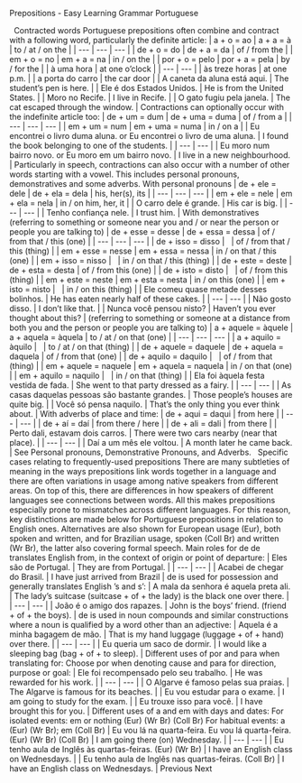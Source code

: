 Prepositions - Easy Learning Grammar Portuguese
 
 
Contracted words
Portuguese prepositions often combine and contract with a following word, particularly the definite article:
| a + o = ao | a + a = à | to / at / on the |
| --- | --- | --- |
| de + o = do | de + a = da | of / from the |
| em + o = no | em + a = na | in / on the |
| por + o = pelo | por + a = pela | by / for the |
| à uma hora | at one o’clock |
| --- | --- |
| às treze horas | at one p.m. |
| a porta do carro | the car door |
| A caneta da aluna está aqui. | The student’s pen is here. |
| Ele é dos Estados Unidos. | He is from the United States. |
| Moro no Recife. | I live in Recife. |
| O gato fugiu pela janela. | The cat escaped through the window. |
Contractions can optionally occur with the indefinite article too:
| de + um = dum | de + uma = duma | of / from a |
| --- | --- | --- |
| em + um = num | em + uma = numa | in / on a |
| Eu encontrei o livro duma aluna. or Eu encontrei o livro de uma aluna. | I found the book belonging to one of the students. |
| --- | --- |
| Eu moro num bairro novo. or Eu moro em um bairro novo. | I live in a new neighbourhood. |
Particularly in speech, contractions can also occur with a number of other words starting with a vowel. This includes personal pronouns, demonstratives and some adverbs.
With personal pronouns
| de + ele = dele | de + ela = dela | his, her(s), its |
| --- | --- | --- |
| em + ele = nele | em + ela = nela | in / on him, her, it |
| O carro dele é grande. | His car is big. |
| --- | --- |
| Tenho confiança nele. | I trust him. |
With demonstratives (referring to something or someone near you and / or near the person or people you are talking to)
| de + esse = desse | de + essa = dessa | of / from that / this (one) |
| --- | --- | --- |
| de + isso = disso |   | of / from that / this (thing) |
| em + esse = nesse | em + essa = nessa | in / on that / this (one) |
| em + isso = nisso |   | in / on that / this (thing) |
| de + este = deste | de + esta = desta | of / from this (one) |
| de + isto = disto |   | of / from this (thing) |
| em + este = neste | em + esta = nesta | in / on this (one) |
| em + isto = nisto |   | in / on this (thing) |
| Ele comeu quase metade desses bolinhos. | He has eaten nearly half of these cakes. |
| --- | --- |
| Não gosto disso. | I don’t like that. |
| Nunca você pensou nisto? | Haven’t you ever thought about this? |
(referring to something or someone at a distance from both you and the person or people you are talking to)
| a + aquele = àquele | a + aquela = àquela | to / at / on that (one) |
| --- | --- | --- |
| a + aquilo = àquilo |   | to / at / on that (thing) |
| de + aquele = daquele | de + aquela = daquela | of / from that (one) |
| de + aquilo = daquilo |   | of / from that (thing) |
| em + aquele = naquele | em + aquela = naquela | in / on that (one) |
| em + aquilo = naquilo |   | in / on that (thing) |
| Ela foi àquela festa vestida de fada. | She went to that party dressed as a fairy. |
| --- | --- |
| As casas daquelas pessoas são bastante grandes. | Those people’s houses are quite big. |
| Você só pensa naquilo. | That’s the only thing you ever think about. |
With adverbs of place and time:
| de + aqui = daqui | from here |
| --- | --- |
| de + aí = daí | from there / here |
| de + ali = dali | from there |
| Perto dali, estavam dois carros. | There were two cars nearby (near that place). |
| --- | --- |
| Daí a um mês ele voltou. | A month later he came back. |
See Personal pronouns, Demonstrative Pronouns, and Adverbs.
 
Specific cases relating to frequently-used prepositions
There are many subtleties of meaning in the ways prepositions link words together in a language and there are often variations in usage among native speakers from different areas. On top of this, there are differences in how speakers of different languages see connections between words. All this makes prepositions especially prone to mismatches across different languages. For this reason, key distinctions are made below for Portuguese prepositions in relation to English ones. Alternatives are also shown for European usage (Eur), both spoken and written, and for Brazilian usage, spoken (Coll Br) and written (Wr Br), the latter also covering formal speech.
Main roles for de
de translates English from, in the context of origin or point of departure:
| Eles são de Portugal. | They are from Portugal. |
| --- | --- |
| Acabei de chegar do Brasil. | I have just arrived from Brazil |
de is used for possession and generally translates English ’s and s’:
| A mala da senhora é aquela preta ali. | The lady’s suitcase (suitcase + of + the lady) is the black one over there. |
| --- | --- |
| João é o amigo dos rapazes. | John is the boys’ friend. (friend + of + the boys). |
de is used in noun compounds and similar constructions where a noun is qualified by a word other than an adjective:
| Aquela é a minha bagagem de mão. | That is my hand luggage (luggage + of + hand) over there. |
| --- | --- |
| Eu queria um saco de dormir. | I would like a sleeping bag (bag + of + to sleep). |
Different uses of por and para when translating for:
Choose por when denoting cause and para for direction, purpose or goal:
| Ele foi recompensado pelo seu trabalho. | He was rewarded for his work. |
| --- | --- |
| O Algarve é famoso pelas sua praias. | The Algarve is famous for its beaches. |
| Eu vou estudar para o exame. | I am going to study for the exam. |
| Eu trouxe isso para você. | I have brought this for you. |
Different uses of a and em with days and dates:
For isolated events: em or nothing (Eur) (Wr Br) (Coll Br)
For habitual events: a (Eur) (Wr Br); em (Coll Br)
| Eu vou lá na quarta-feira. Eu vou lá quarta-feira. (Eur) (Wr Br) (Coll Br) | I am going there (on) Wednesday. |
| --- | --- |
| Eu tenho aula de Inglês às quartas-feiras. (Eur) (Wr Br) | I have an English class on Wednesdays. |
| Eu tenho aula de Inglês nas quartas-feiras. (Coll Br) | I have an English class on Wednesdays. |
Previous
Next
